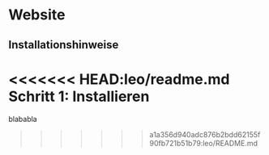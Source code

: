 # Website
## Installationshinweise
<<<<<<< HEAD:leo/readme.md
Schritt 1: Installieren
=======
blababla
>>>>>>> a1a356d940adc876b2bdd62155f90fb721b51b79:leo/README.md
